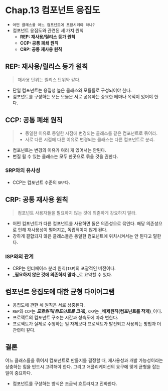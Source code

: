 # Chap.13 컴포넌트 응집도

* `어떤 클래스를 어느 컴포넌트에 포함시켜야 하나?`
* 컴포넌트 응집도와 관련된 세 가지 원칙
  * **REP: 재사용/릴리스 등가 원칙**
  * **CCP: 공통 폐쇄 원칙**
  * **CRP: 공통 재사용 원칙**

## REP: 재사용/릴리스 등가 원칙

> 재사용 단위는 릴리스 단위와 같다.

* 단일 컴포넌트는 응집성 높은 클래스와 모듈들로 구성되어야 한다.
* 컴포넌트를 구성하는 모든 모듈은 서로 공유하는 중요한 테마나 목적이 있어야 한다.

## CCP: 공통 폐쇄 원칙

> * 동일한 이유로 동일한 시점에 변경되는 클래스를 같은 컴포넌트로 묶어라.
> * 서로 다른 시점에 다른 이유로 변경되는 클래스는 다른 컴포넌트로 분리.

* 컴포넌트는 변경의 이유가 여러 개 있어서는 안된다.
* 변질 될 수 있는 클래스는 모두 한곳으로 묶을 것을 권한다.

### SRP와의 유사성

* CCP는 컴포넌트 수준의 `SRP`다.

## CRP: 공통 재사용 원칙

> 컴포넌트 사용자들을 필요하지 않는 것에 의존하게 강요하지 말라.

* 어떤 컴포넌트가 다른 컴포넌트를 사용하면 둘은 의존성으로 묶인다. 해당 의존성으로 인해 재사용성이 떨어지고, 독립적이지 않게 된다.
* 강하게 결합되지 않은 클래스들은 동일한 컴포넌트에 위치시켜서는 안 된다고 말한다.

### ISP와의 관계

* CRP는 인터페이스 분리 원칙\(`ISP`\)의 포괄적인 버전이다.
* _**필요하지 않은 것에 의존하지 말라.**_로 요약할 수 있다.

## 컴포넌트 응집도에 대한 균형 다이어그램

* 응집도에 관한 세 원칙은 서로 상충된다.
* `REP`와 `CCP`는 _**포함원칙\(컴포넌트를 크게\),**_ `CRP`는 _**배제원칙\(컴포넌트를 작게\)**_이다.
* 프로젝트의 컴포넌트 구조는 시간과 성숙도에 따라 변한다.
* 프로젝트가 실제로 수행하는 일 자체보다 프로젝트가 발전되고 사용되는 방법과 더 관련이 깊다.

## 결론

어느 클래스들을 묶어서 컴포넌트로 만들지를 결정할 때, 재사용성과 개발 가능성이라는 상충하는 힘을 반드시 고려해야 한다. 그리고 애플리케이션의 요구에 맞게 균형을 잡는 일이 중요하다.

* 컴포넌트를 구성하는 방식은 조금씩 흐트러지고 진화한다.

